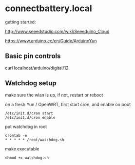 # connectbattery.local
getting started:

http://www.seeedstudio.com/wiki/Seeeduino_Cloud

https://www.arduino.cc/en/Guide/ArduinoYun

## Basic pin controls
curl localhost/arduino/digital/12


## Watchdog setup

make sure the wlan is up, if not, restart or reboot

on a fresh Yun / OpenWRT, first start cron, and enable on boot

```
/etc/init.d/cron start
/etc/init.d/cron enable
```

put watchdog in root
```
crontab -e
* * * * * /root/watchdog.sh
```

make executable
```
chmod +x watchdog.sh
```
